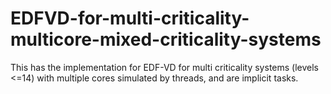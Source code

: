 # EDFVD-for-multi-criticality-multicore-mixed-criticality-systems
This has the implementation for EDF-VD for multi criticality systems (levels &lt;=14) with multiple cores simulated by threads, and are implicit tasks. 
